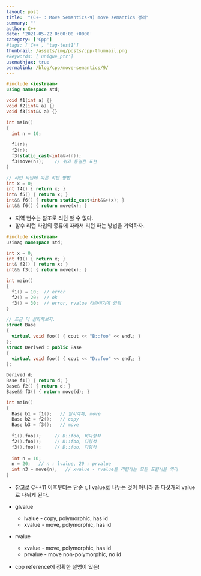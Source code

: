 ```yaml
---
layout: post
title:  "(C++ : Move Semantics-9) move semantics 정리"
summary: ""
author: C++
date: '2021-05-22 0:00:00 +0000'
category: ['Cpp']
#tags: ['C++', 'tag-test1']
thumbnail: /assets/img/posts/cpp-thumnail.png
#keywords: ['unique_ptr']
usemathjax: true
permalink: /blog/cpp/move-semantics/9/
---
```


```cpp
#include <iostream>
using namespace std;

void f1(int a) {}
void f2(int& a) {}
void f3(int&& a) {}

int main()
{
  int n = 10;
  
  f1(n);
  f2(n);
  f3(static_cast<int&&>(n));    
  f3(move(n));    // 위와 동일한 표현
}
```

```cpp
// 리턴 타입에 따른 리턴 방법
int x = 0;
int f4() { return x; }
int& f5() { return x; }
int&& f6() { return static_cast<int&&>(x); }
int&& f6() { return move(x); }
```

* 지역 변수는 참조로 리턴 할 수 없다.
* 함수 리턴 타입의 종류에 따라서 리턴 하는 방법을 기억하자.

```cpp
#include <iostream>
usinag namespace std;

int x = 0;
int f1() { return x; }
int& f2() { return x; }
int&& f3() { return move(x); }

int main()
{
  f1() = 10;  // error
  f2() = 20;  // ok
  f3() = 30;  // error, rvalue 리턴이기에 안됨
}
```

```cpp
// 조금 더 심화해보자.
struct Base
{
  virtual void foo() { cout << "B::foo" << endl; }
};
struct Derived : public Base
{
  virtual void foo() { cout << "D::foo" << endl; }
};

Derived d;
Base f1() { return d; }
Base& f2() { return d; }
Base&& f3() { return move(d); }

int main()
{
  Base b1 = f1();   // 임시객체, move
  Base b2 = f2();   // copy
  Base b3 = f3();   // move
  
  f1().foo();     // B::foo, 비다형적
  f2().foo();     // D::foo, 다형적
  f3().foo();     // D::foo, 다형적
  
  int n = 10;
  n = 20;   // n : lvalue, 20 : prvalue
  int n3 = move(n);   // xvalue - rvalue를 리턴하는 모든 표현식을 의미
}
```

* 참고로 C++11 이후부터는 단순 r, l value로 나누는 것이 아니라 총 다섯개의 value로 나뉘게 된다.

* glvalue
    * lvalue - copy, polymorphic, has id
    * xvalue - move, polymorphic, has id
* rvalue
    * xvalue - move, polymorphic, has id
    * prvalue - move non-polymorphic, no id
* cpp reference에 정확한 설명이 있음!